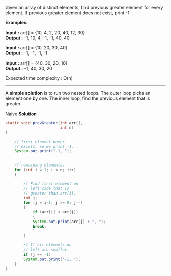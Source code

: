 
Given an array of distinct elements, find previous greater element for every element. If previous greater element does not exist, print -1.

****Examples:**** 

****Input :**** arr[] = {10, 4, 2, 20, 40, 12, 30}  
****Output :****         -1, 10, 4, -1, -1, 40, 40  
  
****Input :**** arr[] = {10, 20, 30, 40}  
****Output :****        -1, -1, -1, -1  
  
****Input :**** arr[] = {40, 30, 20, 10}  
****Output :****        -1, 40, 30, 20

Expected time complexity : O(n)

-------------------------------------------------------------------------------------------------
A ****simple solution**** is to run two nested loops. The outer loop picks an element one by one. The inner loop, find the previous element that is greater.

Naive **Solution**
```java
static void prevGreater(int arr[], 
                        int n)
{ 

    // first element never
    // exists, so we print -1.
    System.out.print("-1, ");

 
    // remaining elements.
    for (int i = 1; i < n; i++)
    {

        // Find first element on 
        // left side that is 
        // greater than arr[i].
        int j;
        for (j = i-1; j >= 0; j--) 
        {
            if (arr[i] < arr[j]) 
            {
            System.out.print(arr[j] + ", ");
            break;
            }             
        }

        // If all elements on 
        // left are smaller.
        if (j == -1)
        System.out.print("-1, ");
    }
}
```

